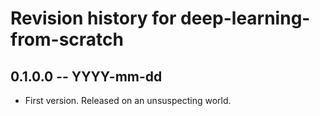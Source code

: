 # Revision history for deep-learning-from-scratch

## 0.1.0.0 -- YYYY-mm-dd

* First version. Released on an unsuspecting world.

